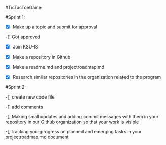#TicTacToeGame

#Sprint 1:

-[x] Make up a topic and submit for approval

-[] Got approved

-[x] Join KSU-IS

-[x] Make a repository in Github

-[x] Make a readme.md and projectroadmap.md

-[x] Research similar repositories in the organization related to the program

#Sprint 2:

-[] create new code file 

-[] add comments

-[] Making small updates and adding commit messages with them in your repository in our Github organization so that your work is visible

-[]Tracking your progress on planned and emerging tasks in your projectroadmap.md document

